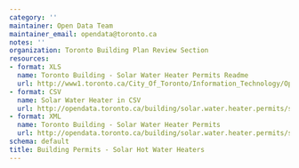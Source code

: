 ```yaml
---
category: ''
maintainer: Open Data Team
maintainer_email: opendata@toronto.ca
notes: ''
organization: Toronto Building Plan Review Section
resources:
- format: XLS
  name: Toronto Building - Solar Water Heater Permits Readme
  url: http://www1.toronto.ca/City_Of_Toronto/Information_Technology/Open_Data/Data_Sets/Assets/Files/Toronto_Building_-_Solar_Water_Heater_Permits_Readme_File.xls
- format: CSV
  name: Solar Water Heater in CSV
  url: http://opendata.toronto.ca/building/solar.water.heater.permits/solarhotwater.csv
- format: XML
  name: Toronto Building - Solar Water Heater Permits
  url: http://opendata.toronto.ca/building/solar.water.heater.permits/solarhotwater.xml
schema: default
title: Building Permits - Solar Hot Water Heaters
---
```

